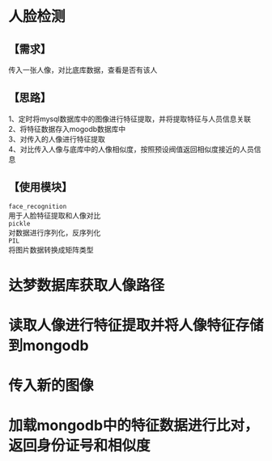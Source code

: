 人脸检测
===
【需求】
-----
传入一张人像，对比底库数据，查看是否有该人


【思路】
------
1、定时将mysql数据库中的图像进行特征提取，并将提取特征与人员信息关联  
2、将特征数据存入mogodb数据库中  
3、对传入的人像进行特征提取  
4、对比传入人像与底库中的人像相似度，按照预设阀值返回相似度接近的人员信息  


【使用模块】
----
`face_recognition`    
用于人脸特征提取和人像对比  
`pickle`   
对数据进行序列化，反序列化  
`PIL`  
将图片数据转换成矩阵类型




# 达梦数据库获取人像路径
# 读取人像进行特征提取并将人像特征存储到mongodb
# 传入新的图像
# 加载mongodb中的特征数据进行比对，返回身份证号和相似度








